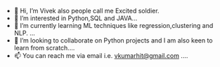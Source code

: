 - 👋 Hi, I’m Vivek also people call me Excited soldier.
- 👀 I’m interested in Python,SQL and JAVA...
- 🌱 I’m currently learning ML techniques like regression,clustering and NLP. ...
- 💞️ I’m looking to collaborate on Python projects and I am also keen to learn from scratch....
- 📫 You can reach me via email i.e. vkumarhit@gmail.com .... 
<!---
vkumarhit/vkumarhit is a ✨ special ✨ repository because its `README.md` (this file) appears on your GitHub profile.
You can click the Preview link to take a look at your changes.
--->
